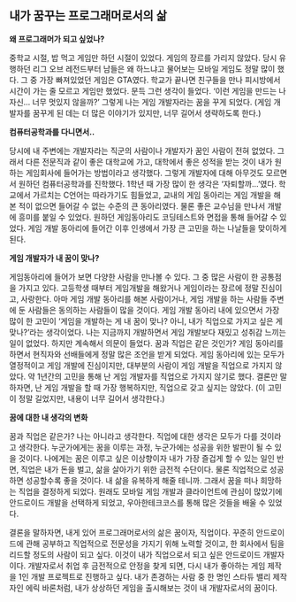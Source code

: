 ## 내가 꿈꾸는 프로그래머로서의 삶

**왜 프로그래머가 되고 싶었나?**

중학교 시절, 밥 먹고 게임만 하던 시절이 있었다. 
게임의 장르를 가리지 않았다. 
당시 유행하던 리그 오브 레전드부터 남들은 왜 하느냐고 물어보는 모바일 게임도 정말 많이 했다. 
그 중 가장 빠져있었던 게임은 GTA였다. 
학교가 끝나면 친구들을 만나 피시방에서 시간이 가는 줄 모르고 게임만 했었다. 
문득 그런 생각이 들었다. 
‘이런 게임을 만드는 나 자신… 너무 멋있지 않을까?’ 
그렇게 나는 게임 개발자라는 꿈을 꾸게 되었다. 
(게임 개발자를 꿈꾸게 된 데는 더 많은 이야기가 있지만, 너무 길어서 생략하도록 한다.)

**컴퓨터공학과를 다니면서..**

당시에 내 주변에는 개발자라는 직군의 사람이나 개발자가 꿈인 사람이 전혀 없었다. 
그래서 다른 전문직과 같이 좋은 대학교에 가고, 대학에서 좋은 성적을 받는 것이 내가 원하는 게임회사에 들어가는 방법이라고 생각했다. 
그렇게 개발자에 대해 아무것도 모르면서 원하던 컴퓨터공학과를 진학했다. 
1학년 때 가장 많이 한 생각은 ‘자퇴할까…’였다. 
학교에서 가르치는 C언어는 따라가기도 힘들었고, 교내의 게임 동아리는 게임 개발을 해본 적이 없으면 들어갈 수 없는 수준의 큰 동아리였다. 
물론 좋은 교수님을 만나서 개발에 흥미를 붙일 수 있었다. 
원하던 게임동아리도 코딩테스트와 면접을 통해 들어갈 수 있었다. 
게임 개발 동아리에 들어간 이후 인생에서 가장 큰 고민을 하는 나날들을 맞이하게 된다.

**게임 개발자가 내 꿈이 맞나?**

게임동아리에 들어가 보면 다양한 사람을 만나볼 수 있다. 
그 중 많은 사람이 한 공통점을 가지고 있다. 
고등학생 때부터 게임개발을 해왔거나 게임이라는 장르에 정말 진심이고, 사랑한다. 
아마 게임 개발 동아리를 해본 사람이거나, 게임 개발을 하는 사람들 주변에 둔 사람들은 동의하는 사람들이 많을 것이다. 
게임 개발 동아리 내에 있으면서 가장 많이 한 고민이 ‘게임을 개발하는 게 내 꿈이 맞나? 아니, 내가 직업으로 가지고 싶은 게 맞나?’라는 생각이었다. 
나는 지금까지 개발하면서 게임 개발보다 재밌고 성취감 느끼는 일이 없었다. 
하지만 계속해서 의문이 들었다. 
꿈과 직업은 같은 것인가? 
게임 동아리를 하면서 현직자와 선배들에게 정말 많은 조언을 받게 되었다. 
게임 동아리에 있는 모두가 열정적이고 게임 개발에 진심이지만, 대부분의 사람이 게임 개발을 직업으로 가지지 않았다. 
약 1년간의 고민을 통해 난 게임 개발자를 직업으로 가지지 않기로 했다. 
결론만 말하자면, 난 게임 개발을 할 때 가장 행복하지만, 직업으로 갖고 싶지는 않았다. 
(이 고민이 정말 길었지만, 내용이 너무 길어서 생각한다.)

**꿈에 대한 내 생각의 변화**

꿈과 직업은 같은가? 
나는 아니라고 생각한다. 
직업에 대한 생각은 모두가 다를 것이라고 생각한다. 
누군가에게는 꿈을 이루는 과정, 누군가에는 성공을 위한 발판이 될 수 있을 것이다. 
나에게는 꿈은 이루고 싶은 이상향이자 내가 가장 즐겁게 할 수 있는 일인 반면, 직업은 내가 돈을 벌고, 삶을 살아가기 위한 금전적 수단이다. 
물론 직업적으로 성공하면 성공할수록 좋을 것이다. 
내 삶을 유복하게 해줄 테니까. 
그래서 꿈을 떠나 희망하는 직업을 결정하게 되었다. 
원래도 모바일 게임 개발과 클라이언트에 관심이 많았기에 안드로이드 개발을 선택하게 되었고, 우아한테크코스를 통해 많은 것들을 배울 수 있었다. 

결론을 말하자면, 내게 있어 프로그래머로서의 삶은 꿈이자, 직업이다. 
꾸준히 안드로이드에 관해 공부하고 직업적으로 전문성을 가지기 위해 노력할 것이고, 한 회사에서 팀을 리드할 정도의 사람이 되고 싶다. 
이것이 내가 직업으로서 되고 싶은 안드로이드 개발자이다.
개발자로서 취업 후 금전적으로 안정을 찾게 되면, 다시 내가 좋아하는 게임 제작을 1인 개발 프로젝트로 진행하고 싶다.
내가 존경하는 사람 중 한 명인 스타듀 밸리 제작자인 에릭 바론처럼, 내가 상상하던 게임을 출시해보는 것이 내 개발자로서의 꿈이다.
